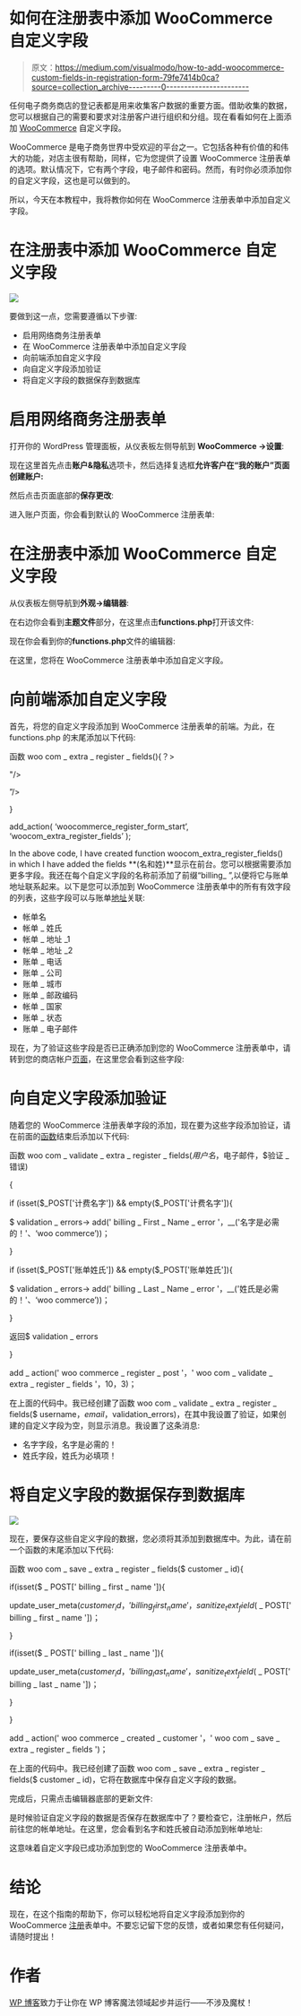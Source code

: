 # 如何在注册表中添加 WooCommerce 自定义字段

> 原文：<https://medium.com/visualmodo/how-to-add-woocommerce-custom-fields-in-registration-form-79fe7414b0ca?source=collection_archive---------0----------------------->

任何电子商务商店的登记表都是用来收集客户数据的重要方面。借助收集的数据，您可以根据自己的需要和要求对注册客户进行组织和分组。现在看看如何在上面添加 [WooCommerce](https://www.wpblog.com/setup-woocommerce-paypal/) 自定义字段。

WooCommerce 是电子商务世界中受欢迎的平台之一。它包括各种有价值的和伟大的功能，对店主很有帮助，同样，它为您提供了设置 WooCommerce 注册表单的选项。默认情况下，它有两个字段，电子邮件和密码。然而，有时你必须添加你的自定义字段，这也是可以做到的。

所以，今天在本教程中，我将教你如何在 WooCommerce 注册表单中添加自定义字段。

# 在注册表中添加 WooCommerce 自定义字段

![](img/5dcdac6e3d64035982aa6170a1eaa575.png)

要做到这一点，您需要遵循以下步骤:

*   启用网络商务注册表单
*   在 WooCommerce 注册表单中添加自定义字段
*   向前端添加自定义字段
*   向自定义字段添加验证
*   将自定义字段的数据保存到数据库

# 启用网络商务注册表单

打开你的 WordPress 管理面板，从仪表板左侧导航到 **WooCommerce →设置**:

现在这里首先点击**账户&隐私**选项卡，然后选择复选框**允许客户在“我的账户”页面创建账户:**

然后点击页面底部的**保存更改**:

进入账户页面，你会看到默认的 WooCommerce 注册表单:

# 在注册表中添加 WooCommerce 自定义字段

从仪表板左侧导航到**外观→编辑器**:

在右边你会看到**主题文件**部分，在这里点击**functions.php**打开该文件:

现在你会看到你的**functions.php**文件的编辑器:

在这里，您将在 WooCommerce 注册表单中添加自定义字段。

# 向前端添加自定义字段

首先，将您的自定义字段添加到 WooCommerce 注册表单的前端。为此，在 functions.php 的末尾添加以下代码:

函数 woo com _ extra _ register _ fields(){？>

"/>

”/>

}

add_action( ‘woocommerce_register_form_start’, ‘woocom_extra_register_fields’ );

In the above code, I have created function woocom_extra_register_fields() in which I have added the fields **(名和姓)**显示在前台。您可以根据需要添加更多字段。我还在每个自定义字段的名称前添加了前缀“billing_ ”,以便将它与账单地址联系起来。以下是您可以添加到 WooCommerce 注册表单中的所有有效字段的列表，这些字段可以与账单[地址](https://www.wpblog.com/setup-woocommerce-paypal/)关联:

*   帐单名
*   帐单 _ 姓氏
*   帐单 _ 地址 _1
*   帐单 _ 地址 _2
*   账单 _ 电话
*   账单 _ 公司
*   账单 _ 城市
*   账单 _ 邮政编码
*   帐单 _ 国家
*   账单 _ 状态
*   账单 _ 电子邮件

现在，为了验证这些字段是否已正确添加到您的 WooCommerce 注册表单中，请转到您的商店帐户[页面](https://visualmodo.com/)，在这里您会看到这些字段:

# 向自定义字段添加验证

随着您的 WooCommerce 注册表单字段的添加，现在要为这些字段添加验证，请在前面的[函数](https://visualmodo.com/blog/)结束后添加以下代码:

函数 woo com _ validate _ extra _ register _ fields($用户名，$电子邮件，$验证 _ 错误)

{

if (isset($_POST['计费名字']) && empty($_POST['计费名字']){

$ validation _ errors-> add(' billing _ First _ Name _ error '，__('名字是必需的！'、‘woo commerce’))；

}

if (isset($_POST['账单姓氏']) && empty($_POST['账单姓氏']){

$ validation _ errors-> add(' billing _ Last _ Name _ error '，__('姓氏是必需的！'、‘woo commerce’))；

}

返回$ validation _ errors

}

add _ action(' woo commerce _ register _ post '，' woo com _ validate _ extra _ register _ fields '，10，3)；

在上面的代码中。我已经创建了函数 woo com _ validate _ extra _ register _ fields($ username，$email，$validation_errors)，在其中我设置了验证，如果创建的自定义字段为空，则显示消息。我设置了这条消息:

*   名字字段，名字是必需的！
*   姓氏字段，姓氏为必填项！

# 将自定义字段的数据保存到数据库

![](img/fe9d96928c54064a241bf7259b490bef.png)

现在，要保存这些自定义字段的数据，您必须将其添加到数据库中。为此，请在前一个函数的末尾添加以下代码:

函数 woo com _ save _ extra _ register _ fields($ customer _ id){

if(isset($ _ POST[' billing _ first _ name ']){

update_user_meta($customer_id，' billing_first_name '，sanitize _ text _ field($ _ POST[' billing _ first _ name '])；

}

if(isset($ _ POST[' billing _ last _ name ']){

update_user_meta($customer_id，' billing_last_name '，sanitize _ text _ field($ _ POST[' billing _ last _ name '])；

}

}

add _ action(' woo commerce _ created _ customer '，' woo com _ save _ extra _ register _ fields ')；

在上面的代码中。我已经创建了函数 woo com _ save _ extra _ register _ fields($ customer _ id)，它将在数据库中保存自定义字段的数据。

完成后，只需点击编辑器底部的更新文件:

是时候验证自定义字段的数据是否保存在数据库中了？要检查它，注册帐户，然后前往您的帐单地址。在这里，您会看到名字和姓氏被自动添加到帐单地址:

这意味着自定义字段已成功添加到您的 WooCommerce 注册表单中。

# 结论

现在，在这个指南的帮助下，你可以轻松地将自定义字段添加到你的 WooCommerce [注册](https://www.wpblog.com/)表单中。不要忘记留下您的反馈，或者如果您有任何疑问，请随时提出！

# 作者

[WP 博客](https://www.wpblog.com/)致力于让你在 WP 博客魔法领域起步并运行——不涉及魔杖！